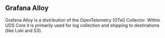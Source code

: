 ## Grafana Alloy

Grafana Alloy is a distribution of the OpenTelemetry (OTel) Collector. Within UDS Core it is primarily used for log collection and shipping to destinations (like Loki and S3).
